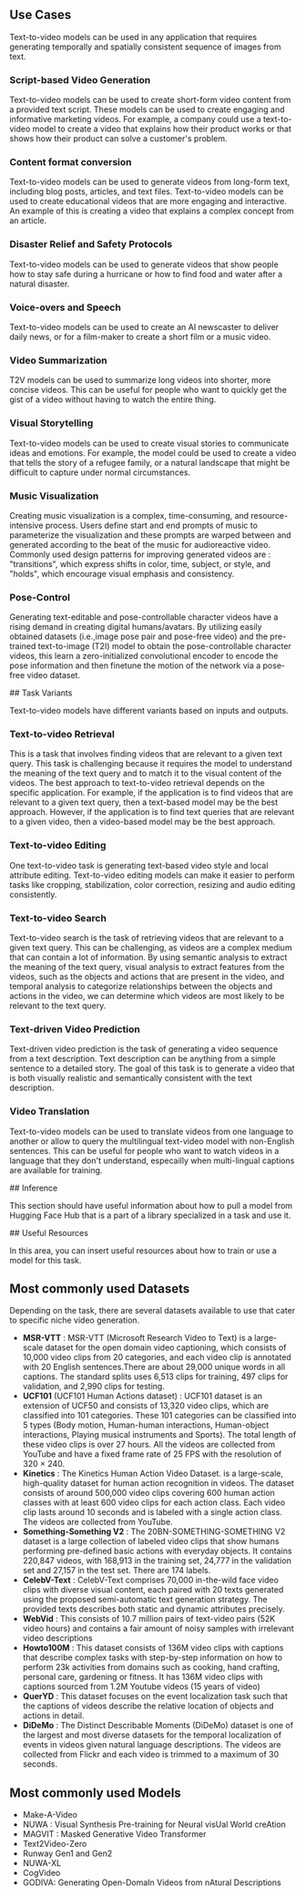 ## Use Cases

Text-to-video models can be used in any application that requires generating temporally and spatially consistent sequence of images from text.  



### Script-based Video Generation


Text-to-video models can be used to create short-form video content from a provided text script. These models can be used to create engaging and informative marketing videos. For example, a company could use a text-to-video model to create a video that explains how their product works or that shows how their product can solve a customer's problem.



### Content format conversion

Text-to-video models can be used to generate videos from long-form text, including blog posts, articles, and text files. Text-to-video models can be used to create educational videos that are more engaging and interactive. An example of this is creating a video that explains a complex concept from an article.


### Disaster Relief and Safety Protocols


Text-to-video models can be used to generate videos that show people how to stay safe during a hurricane or how to find food and water after a natural disaster.





### Voice-overs and Speech


Text-to-video models can be used to create an AI newscaster to deliver daily news, or for a film-maker to create a short film or a music video.



### Video Summarization


T2V models can be used to summarize long videos into shorter, more concise videos. This can be useful for people who want to quickly get the gist of a video without having to watch the entire thing.


### Visual Storytelling


Text-to-video models can be used to create visual stories to communicate ideas and emotions. For example, the model could be used to create a video that tells the story of a refugee family, or a natural landscape that might be difficult to capture under normal circumstances.



### Music Visualization

Creating music visualization is a complex, time-consuming, and resource-intensive process. Users define start and end prompts of music to parameterize the visualization and these prompts are warped between and generated according to the beat of the music for audioreactive video. Commonly used design patterns for improving generated videos are : "transitions", which express shifts in color, time, subject, or style, and "holds", which encourage visual emphasis and consistency. 


### Pose-Control

Generating text-editable and pose-controllable character videos have a rising demand in creating digital humans/avatars. By utilizing easily obtained datasets (i.e.,image pose pair and pose-free video) and the pre-trained text-to-image (T2I) model to obtain the pose-controllable character videos, this learn a zero-initialized convolutional encoder to encode the pose information and then finetune the motion of the network via a pose-free video dataset.



## Task Variants

Text-to-video models have different variants based on inputs and outputs.


### Text-to-video Retrieval


This is a task that involves finding videos that are relevant to a given text query. This task is challenging because it requires the model to understand the meaning of the text query and to match it to the visual content of the videos. The best approach to text-to-video retrieval depends on the specific application. For example, if the application is to find videos that are relevant to a given text query, then a text-based model may be the best approach. However, if the application is to find text queries that are relevant to a given video, then a video-based model may be the best approach.


### Text-to-video Editing


One text-to-video task is generating text-based video style and local attribute editing. Text-to-video editing models can make it easier to perform tasks like cropping, stabilization, color correction, resizing and audio editing consistently.



### Text-to-video Search


Text-to-video search is the task of retrieving videos that are relevant to a given text query. This can be challenging, as videos are a complex medium that can contain a lot of information. By using semantic analysis to extract the meaning of the text query, visual analysis to extract features from the videos, such as the objects and actions that are present in the video, and temporal analysis to categorize relationships between the objects and actions in the video, we can determine which videos are most likely to be relevant to the text query.


### Text-driven Video Prediction

Text-driven video prediction is the task of generating a video sequence from a text description. Text description can be anything from a simple sentence to a detailed story. The goal of this task is to generate a video that is both visually realistic and semantically consistent with the text description.



### Video Translation


Text-to-video models can be used to translate videos from one language to another or allow to query the multilingual text-video model with non-English sentences. This can be useful for people who want to watch videos in a language that they don't understand, especailly when multi-lingual captions are available for training.


## Inference

This section should have useful information about how to pull a model from Hugging Face Hub that is a part of a library specialized in a task and use it.


## Useful Resources

In this area, you can insert useful resources about how to train or use a model for this task.


## Most commonly used Datasets 

Depending on the task, there are several datasets available to use that cater to specific niche video generation.

* **MSR-VTT** : MSR-VTT (Microsoft Research Video to Text) is a large-scale dataset for the open domain video captioning, which consists of 10,000 video clips from 20 categories, and each video clip is annotated with 20 English sentences.There are about 29,000 unique words in all captions. The standard splits uses 6,513 clips for training, 497 clips for validation, and 2,990 clips for testing.
* **UCF101** (UCF101 Human Actions dataset) : UCF101 dataset is an extension of UCF50 and consists of 13,320 video clips, which are classified into 101 categories. These 101 categories can be classified into 5 types (Body motion, Human-human interactions, Human-object interactions, Playing musical instruments and Sports). The total length of these video clips is over 27 hours. All the videos are collected from YouTube and have a fixed frame rate of 25 FPS with the resolution of 320 × 240.
* **Kinetics** : The Kinetics Human Action Video Dataset. is a large-scale, high-quality dataset for human action recognition in videos. The dataset consists of around 500,000 video clips covering 600 human action classes with at least 600 video clips for each action class. Each video clip lasts around 10 seconds and is labeled with a single action class. The videos are collected from YouTube.
* **Something-Something V2** : The 20BN-SOMETHING-SOMETHING V2 dataset is a large collection of labeled video clips that show humans performing pre-defined basic actions with everyday objects.  It contains 220,847 videos, with 168,913 in the training set, 24,777 in the validation set and 27,157 in the test set. There are 174 labels.
* **CelebV-Text** : CelebV-Text comprises 70,000 in-the-wild face video clips with diverse visual content, each paired with 20 texts generated using the proposed semi-automatic text generation strategy. The provided texts describes both static and dynamic attributes precisely.
* **WebVid** : This consists of 10.7 million pairs of text-video pairs (52K video hours) and contains a fair amount of noisy samples with irrelevant video descriptions
* **Howto100M** : This dataset consists of 136M video clips with captions that describe complex tasks with step-by-step information on how to perform 23k activities from domains such as cooking, hand crafting, personal care, gardening or fitness. It has 136M video clips with captions sourced from 1.2M Youtube videos (15 years of video)
* **QuerYD** : This dataset focuses on the event localization task such that the captions of videos describe the relative location of objects and actions in detail.
* **DiDeMo** : The Distinct Describable Moments (DiDeMo) dataset is one of the largest and most diverse datasets for the temporal localization of events in videos given natural language descriptions. The videos are collected from Flickr and each video is trimmed to a maximum of 30 seconds.


## Most commonly used Models 



* Make-A-Video 
* NUWA : Visual Synthesis Pre-training for Neural visUal World creAtion
* MAGVIT : Masked Generative Video Transformer
* Text2Video-Zero
* Runway Gen1 and Gen2
* NUWA-XL
* CogVideo
* GODIVA: Generating Open-DomaIn Videos from nAtural Descriptions
